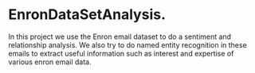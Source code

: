 # EnronDataSetAnalysis.
In this project we use the Enron email dataset to do a sentiment and relationship analysis. We also try to do named entity recognition in these emails to extract useful information such as interest and expertise of various enron email data.
